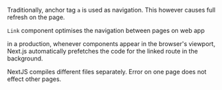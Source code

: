Traditionally, anchor tag `a` is used as navigation.
This however causes full refresh on the page.

`Link` component optimises the navigation between pages on web app

in a production, whenever <Link> components appear in the browser's viewport, Next.js automatically prefetches the code for the linked route in the background.

NextJS compiles different files separately.
Error on one page does not effect other pages.
